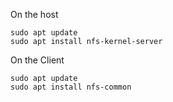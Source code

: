 On the host
```
sudo apt update
sudo apt install nfs-kernel-server

```
On the Client
```
sudo apt update
sudo apt install nfs-common

```
